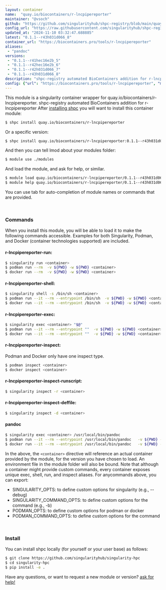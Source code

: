 ```yaml
---
layout: container
name:  "quay.io/biocontainers/r-lncpipereporter"
maintainer: "@vsoch"
github: "https://github.com/singularityhub/shpc-registry/blob/main/quay.io/biocontainers/r-lncpipereporter/container.yaml"
config_url: "https://raw.githubusercontent.com/singularityhub/shpc-registry/main/quay.io/biocontainers/r-lncpipereporter/container.yaml"
updated_at: "2024-11-10 03:32:47.688885"
latest: "0.1.1--r43h031d066_8"
container_url: "https://biocontainers.pro/tools/r-lncpipereporter"
aliases:
 - "pandoc"
versions:
 - "0.1.1--r41hec16e2b_5"
 - "0.1.1--r42hec16e2b_6"
 - "0.1.1--r42h031d066_7"
 - "0.1.1--r43h031d066_8"
description: "shpc-registry automated BioContainers addition for r-lncpipereporter"
config: {"url": "https://biocontainers.pro/tools/r-lncpipereporter", "maintainer": "@vsoch", "description": "shpc-registry automated BioContainers addition for r-lncpipereporter", "latest": {"0.1.1--r43h031d066_8": "sha256:c7c470d15d955a11c95ae2564be894861547013d04b7f531f41b174a09a47833"}, "tags": {"0.1.1--r41hec16e2b_5": "sha256:916d49aaddcb11fffc11fd3cf4b2d44fd9455653b88cca1685eda71ce7d64268", "0.1.1--r42hec16e2b_6": "sha256:a7d6df5d1901e5851f8f6bfc2d0b5bf2249383dc88efcfe3a070fef60b6b823f", "0.1.1--r42h031d066_7": "sha256:45684b08853b2a9bb0549d602e924af601095d1d9b5ac85f42abe51ebe6f74a2", "0.1.1--r43h031d066_8": "sha256:c7c470d15d955a11c95ae2564be894861547013d04b7f531f41b174a09a47833"}, "docker": "quay.io/biocontainers/r-lncpipereporter", "aliases": {"pandoc": "/usr/local/bin/pandoc"}}
---
```


This module is a singularity container wrapper for quay.io/biocontainers/r-lncpipereporter.
shpc-registry automated BioContainers addition for r-lncpipereporter
After [installing shpc](#install) you will want to install this container module:


```bash
$ shpc install quay.io/biocontainers/r-lncpipereporter
```

Or a specific version:

```bash
$ shpc install quay.io/biocontainers/r-lncpipereporter:0.1.1--r43h031d066_8
```

And then you can tell lmod about your modules folder:

```bash
$ module use ./modules
```

And load the module, and ask for help, or similar.

```bash
$ module load quay.io/biocontainers/r-lncpipereporter/0.1.1--r43h031d066_8
$ module help quay.io/biocontainers/r-lncpipereporter/0.1.1--r43h031d066_8
```

You can use tab for auto-completion of module names or commands that are provided.

<br>

### Commands

When you install this module, you will be able to load it to make the following commands accessible.
Examples for both Singularity, Podman, and Docker (container technologies supported) are included.

#### r-lncpipereporter-run:

```bash
$ singularity run <container>
$ podman run --rm  -v ${PWD} -w ${PWD} <container>
$ docker run --rm  -v ${PWD} -w ${PWD} <container>
```

#### r-lncpipereporter-shell:

```bash
$ singularity shell -s /bin/sh <container>
$ podman run --it --rm --entrypoint /bin/sh  -v ${PWD} -w ${PWD} <container>
$ docker run --it --rm --entrypoint /bin/sh  -v ${PWD} -w ${PWD} <container>
```

#### r-lncpipereporter-exec:

```bash
$ singularity exec <container> "$@"
$ podman run --it --rm --entrypoint ""  -v ${PWD} -w ${PWD} <container> "$@"
$ docker run --it --rm --entrypoint ""  -v ${PWD} -w ${PWD} <container> "$@"
```

#### r-lncpipereporter-inspect:

Podman and Docker only have one inspect type.

```bash
$ podman inspect <container>
$ docker inspect <container>
```

#### r-lncpipereporter-inspect-runscript:

```bash
$ singularity inspect -r <container>
```

#### r-lncpipereporter-inspect-deffile:

```bash
$ singularity inspect -d <container>
```


#### pandoc

```bash
$ singularity exec <container> /usr/local/bin/pandoc
$ podman run --it --rm --entrypoint /usr/local/bin/pandoc   -v ${PWD} -w ${PWD} <container> -c " $@"
$ docker run --it --rm --entrypoint /usr/local/bin/pandoc   -v ${PWD} -w ${PWD} <container> -c " $@"
```



In the above, the `<container>` directive will reference an actual container provided
by the module, for the version you have chosen to load. An environment file in the
module folder will also be bound. Note that although a container
might provide custom commands, every container exposes unique exec, shell, run, and
inspect aliases. For anycommands above, you can export:

 - SINGULARITY_OPTS: to define custom options for singularity (e.g., --debug)
 - SINGULARITY_COMMAND_OPTS: to define custom options for the command (e.g., -b)
 - PODMAN_OPTS: to define custom options for podman or docker
 - PODMAN_COMMAND_OPTS: to define custom options for the command

<br>

### Install

You can install shpc locally (for yourself or your user base) as follows:

```bash
$ git clone https://github.com/singularityhub/singularity-hpc
$ cd singularity-hpc
$ pip install -e .
```

Have any questions, or want to request a new module or version? [ask for help!](https://github.com/singularityhub/singularity-hpc/issues)